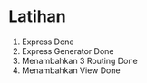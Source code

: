 # Latihan

1. Express                      Done
2. Express Generator            Done
3. Menambahkan 3 Routing        Done
4. Menambahkan View             Done